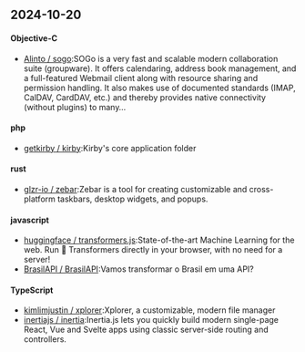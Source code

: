 ## 2024-10-20
#### Objective-C
* [Alinto / sogo](https://github.com/Alinto/sogo):SOGo is a very fast and scalable modern collaboration suite (groupware). It offers calendaring, address book management, and a full-featured Webmail client along with resource sharing and permission handling. It also makes use of documented standards (IMAP, CalDAV, CardDAV, etc.) and thereby provides native connectivity (without plugins) to many…
#### php
* [getkirby / kirby](https://github.com/getkirby/kirby):Kirby's core application folder
#### rust
* [glzr-io / zebar](https://github.com/glzr-io/zebar):Zebar is a tool for creating customizable and cross-platform taskbars, desktop widgets, and popups.
#### javascript
* [huggingface / transformers.js](https://github.com/huggingface/transformers.js):State-of-the-art Machine Learning for the web. Run 🤗 Transformers directly in your browser, with no need for a server!
* [BrasilAPI / BrasilAPI](https://github.com/BrasilAPI/BrasilAPI):Vamos transformar o Brasil em uma API?
#### TypeScript
* [kimlimjustin / xplorer](https://github.com/kimlimjustin/xplorer):Xplorer, a customizable, modern file manager
* [inertiajs / inertia](https://github.com/inertiajs/inertia):Inertia.js lets you quickly build modern single-page React, Vue and Svelte apps using classic server-side routing and controllers.
